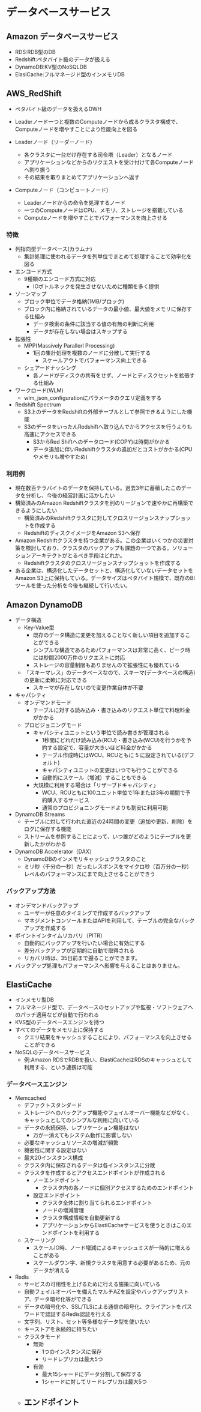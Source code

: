 # データベースサービス

## Amazon データベースサービス

- RDS:RDB型のDB
- Redshift:ペタバイト級のデータが扱える
- DynamoDB:KV型のNoSQLDB
- ElasiCache:フルマネージド型のインメモリDB

## AWS_RedShift

- ペタバイト級のデータを扱えるDWH
- Leaderノード一つと複数のComputeノードから成るクラスタ構成で、Computeノードを増やすことにより性能向上を図る

- Leaderノード（リーダーノード）
  - 各クラスタに一台だけ存在する司令塔（Leader）となるノード
  - アプリケーションなどからのリクエストを受け付けて各Computeノードへ割り振う
  - その結果を取りまとめてアプリケーションへ返す
- Computeノード（コンピュートノード）
  - Leaderノードからの命令を処理するノード
  - 一つのComputeノードはCPU、メモリ、ストレージを搭載している
  - Computeノードを増やすことでパフォーマンスを向上させる

### 特徴

- 列指向型データベース(カラムナ)
  - 集計処理に使われるデータを列単位でまとめて処理することで効率化を図る
- エンコード方式
  - 9種類のエンコード方式に対応
    - IOボトルネックを発生させないために種類を多く提供
- ゾーンマップ
  - ブロック単位でデータ格納(1MB/ブロック)
  - ブロック内に格納されているデータの最小値、最大値をメモリに保存する仕組み
    - データ検索の条件に該当する値の有無の判断に利用
    - データが存在しない場合はスキップする
- 拡張性
  - MPP(Massively Parallerl Processing)
    - 1回の集計処理を複数のノードに分散して実行する
      - スケールアウトでパフォーマンス向上できる
  - シェアードナッシング
    - 各ノードがディスクの共有をせず、ノードとディスクセットを拡張する仕組み
- ワークロード(WLM)
  - wlm_json_configurationにパラメータのクエリ定義をする
- Redshift Spectrum
  - S3上のデータをRedshiftの外部テーブルとして参照できるようにした機能
  - S3のデータをいったんRedshiftへ取り込んでからアクセスを行うよりも高速にアクセスできる
    - S3からRed Shiftへのデータロード(COPY)は時間がかかる
    - データ追加に伴いRedshiftクラスタの追加だとコストがかかる(CPUやメモリも増やすため)

### 利用例

- 現在数百テラバイトのデータを保持している。過去3年に蓄積したこのデータを分析し、今後の経営計画に活かしたい
- 構築済みのAmazon Redshiftクラスタを別のリージョンで速やかに再構築できるようにしたい
  - 構築済みのRedshiftクラスタに対してクロスリージョンスナップショットを作成する
  - RedshiftのディスクイメージをAmazon S3へ保存
- Amazon Redshiftクラスタを持つ企業がある。この企業はいくつかの災害対策を検討しており、クラスタのバックアップも課題の一つである。ソリューションアーキテクトがとるべき手段はどれか。
  - Redshiftクラスタのクロスリージョンスナップショットを作成する
- ある企業は、構造化したデータセットと、構造化していないデータセットをAmazon S3上に保持している。データサイズはペタバイト規模で、既存のBIツールを使った分析を今後も継続して行いたい。

## Amazon DynamoDB

- データ構造
  - Key-Value型
    - 既存のデータ構造に変更を加えることなく新しい項目を追加することができる
    - シンプルな構造であるためパフォーマンスは非常に高く、ピーク時には秒間2000万件のリクエストに対応
    - ストレージの容量制限もありませんので拡張性にも優れている
  - 「スキーマレス」のデータベースなので、スキーマ(データベースの構造)の更新に柔軟に対応できる
    - スキーマが存在しないので変更作業自体が不要
- キャパシティ
  - オンデマンドモード
    - テーブルに対する読み込み・書き込みのリクエスト単位で料理料金がかかる
  - プロビジョニングモード
    - キャパシティユニットという単位で読み書きが管理される
      - 1秒間にどれだけ読み込み(RCU)・書き込み(WCU)を行うかを予約する設定で、容量が大きいほど料金がかかる
      - テーブル作成時にはWCU、RCUともに 5 に設定されている(デフォルト)
      - キャパシティユニットの変更はいつでも行うことができる
      - 自動的にスケール（増減）することもできる
    - 大規模に利用する場合は「リザーブドキャパシティ」
      - WCU、RCUともに100ユニット単位で1年または3年の期間で予約購入するサービス
      - 通常のプロビジョニングモードよりも割安に利用可能
- DynamoDB Streams
  - テーブルに対して行われた直近の24時間の変更（追加や更新、削除）をログに保存する機能
  - ストリームを参照することによって、いつ誰がどのようにテーブルを更新したかがわかる
- DynamoDB Accelerator（DAX）
  - DynamoDBのインメモリキャッシュクラスタのこと
  - ミリ秒（千分の一秒）だったレスポンスをマイクロ秒（百万分の一秒）レベルのパフォーマンスにまで向上させることができう

### バックアップ方法

- オンデマンドバックアップ
  - ユーザーが任意のタイミングで作成するバックアップ
  - マネジメントコンソールまたはAPIを利用して、テーブルの完全なバックアップを作成する
- ポイントインタイムリカバリ（PITR）
  - 自動的にバックアップを行いたい場合に有効にする
  - 差分バックアップが定期的に自動で取得される
  - リカバリ時は、35日前まで遡ることができます。
- バックアップ処理もパフォーマンスへ影響を与えることはありません。

## ElastiCache

- インメモリ型DB
- フルマネージド型で、データベースのセットアップや監視・ソフトウェアへのパッチ適用などが自動で行われる
- KVS型のデータベースエンジンを持つ
- すべてのデータをメモリ上に保持する
  - クエリ結果をキャッシュすることにより、パフォーマンスを向上させることができる
- NoSQLのデータベースサービス
  - 例:Amazon RDSでRDBを扱い、ElastiCacheはRDSのキャッシュとして利用する、という連携は可能

### データベースエンジン

- Memcached
  - デファクトスタンダード
  - ストレージへのバックアップ機能やフェイルオーバー機能などがなく、キャッシュとしてのシンプルな利用に向いている
  - データの永続保持、レプリケーション機能はない
    - 万が一消えてもシステム動作に影響しない
  - 必要なキャッシュリソースの増減が頻繁
  - 機密性に関する設定はない
  - 最大20インスタンス構成
  - クラスタ内に保存されるデータは各インスタンスに分散
  - クラスタを作成するとアクセスエンドポイントが作成される
    - ノーエンドポイント
      - クラスタ内の各ノードに個別アクセスするためのエンドポイント
    - 設定エンドポイント
      - クラスタ全体に割り当てられるエンドポイント
      - ノードの増減管理
      - クラスタ構成情報を自動更新する
      - アプリケーションからElastiCacheサービスを使うときはこのエンドポイントを利用する
  - スケーリング
    - スケールIO時、ノード増減によるキャッシュミスが一時的に増えることがある
    - スケールダウン字、新規クラスタを用意する必要があるため、元のデータが消える
- Redis
  - サービスの可用性を上げるために行える施策に向いている
  - 自動フェイルオーバーを備えたマルチAZを設定やバックアップリストア、データ暗号化等ができる
  - データの暗号化や、SSL/TLSによる通信の暗号化、クライアントをパスワードで認証するRedis認証を行える
  - 文字列、リスト、セット等多様なデータ型を使いたい
  - キーストアを永続的に持ちたい
  - クラスタモード
    - 無効
      - 1つのインスタンスに保存
      - リードレプリカは最大5つ
    - 有効
      - 最大15シャードにデータ分割して保存する
      - 1シャードに対してリードレプリカは最大5つ
  - エンドポイント
    - 
